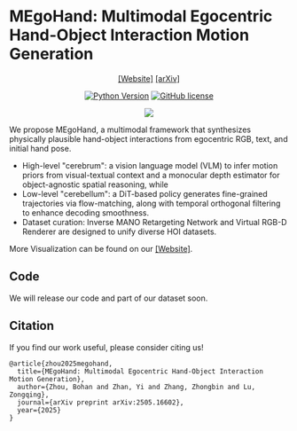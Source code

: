 # MEgoHand: Multimodal Egocentric Hand-Object Interaction Motion Generation

<div align="center">

[[Website]]()
[[arXiv]](https://arxiv.org/abs/2505.16602)

[![Python Version](https://img.shields.io/badge/Python-3.10-blue.svg)]()
[![GitHub license](https://img.shields.io/badge/MIT-blue)]()

![](docs/assets/head.png)

</div>


We propose MEgoHand, a multimodal framework that synthesizes physically
plausible hand-object interactions from egocentric RGB, text, and initial hand pose. 

- High-level "cerebrum": a vision language model (VLM) to infer motion priors from visual-textual context and a monocular depth estimator for object-agnostic spatial reasoning, while
- Low-level "cerebellum": a DiT-based policy generates fine-grained trajectories via flow-matching, along with temporal orthogonal filtering to enhance decoding smoothness.
- Dataset curation: Inverse MANO Retargeting Network and Virtual RGB-D Renderer are designed to unify diverse HOI datasets.

More Visualization can be found on our [[Website]]().


## Code
We will release our code and part of our dataset soon.

## Citation
If you find our work useful, please consider citing us!
```
@article{zhou2025megohand,
  title={MEgoHand: Multimodal Egocentric Hand-Object Interaction Motion Generation},
  author={Zhou, Bohan and Zhan, Yi and Zhang, Zhongbin and Lu, Zongqing},
  journal={arXiv preprint arXiv:2505.16602},
  year={2025}
}
```